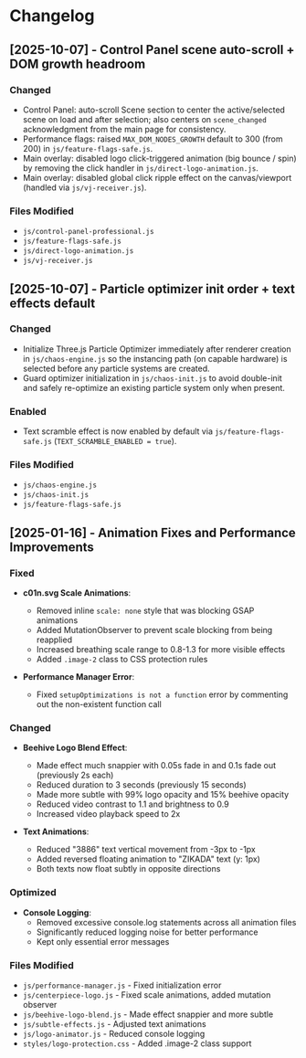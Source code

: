 # Changelog

## [2025-10-07] - Control Panel scene auto-scroll + DOM growth headroom

### Changed
- Control Panel: auto-scroll Scene section to center the active/selected scene on load and after selection; also centers on `scene_changed` acknowledgment from the main page for consistency.
- Performance flags: raised `MAX_DOM_NODES_GROWTH` default to 300 (from 200) in `js/feature-flags-safe.js`.
- Main overlay: disabled logo click-triggered animation (big bounce / spin) by removing the click handler in `js/direct-logo-animation.js`.
- Main overlay: disabled global click ripple effect on the canvas/viewport (handled via `js/vj-receiver.js`).

### Files Modified
- `js/control-panel-professional.js`
- `js/feature-flags-safe.js`
- `js/direct-logo-animation.js`
- `js/vj-receiver.js`

## [2025-10-07] - Particle optimizer init order + text effects default

### Changed
- Initialize Three.js Particle Optimizer immediately after renderer creation in `js/chaos-engine.js` so the instancing path (on capable hardware) is selected before any particle systems are created.
- Guard optimizer initialization in `js/chaos-init.js` to avoid double-init and safely re-optimize an existing particle system only when present.

### Enabled
- Text scramble effect is now enabled by default via `js/feature-flags-safe.js` (`TEXT_SCRAMBLE_ENABLED = true`).

### Files Modified
- `js/chaos-engine.js`
- `js/chaos-init.js`
- `js/feature-flags-safe.js`
## [2025-01-16] - Animation Fixes and Performance Improvements

### Fixed
- **c01n.svg Scale Animations**:
  - Removed inline `scale: none` style that was blocking GSAP animations
  - Added MutationObserver to prevent scale blocking from being reapplied
  - Increased breathing scale range to 0.8-1.3 for more visible effects
  - Added `.image-2` class to CSS protection rules

- **Performance Manager Error**:
  - Fixed `setupOptimizations is not a function` error by commenting out the non-existent function call

### Changed
- **Beehive Logo Blend Effect**:
  - Made effect much snappier with 0.05s fade in and 0.1s fade out (previously 2s each)
  - Reduced duration to 3 seconds (previously 15 seconds)
  - Made more subtle with 99% logo opacity and 15% beehive opacity
  - Reduced video contrast to 1.1 and brightness to 0.9
  - Increased video playback speed to 2x

- **Text Animations**:
  - Reduced "3886" text vertical movement from -3px to -1px
  - Added reversed floating animation to "ZIKADA" text (y: 1px)
  - Both texts now float subtly in opposite directions

### Optimized
- **Console Logging**:
  - Removed excessive console.log statements across all animation files
  - Significantly reduced logging noise for better performance
  - Kept only essential error messages

### Files Modified
- `js/performance-manager.js` - Fixed initialization error
- `js/centerpiece-logo.js` - Fixed scale animations, added mutation observer
- `js/beehive-logo-blend.js` - Made effect snappier and more subtle
- `js/subtle-effects.js` - Adjusted text animations
- `js/logo-animator.js` - Reduced console logging
- `styles/logo-protection.css` - Added .image-2 class support
